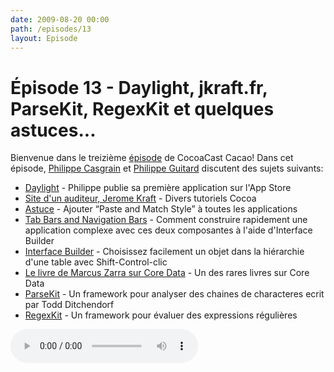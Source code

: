 ```yaml
---
date: 2009-08-20 00:00
path: /episodes/13
layout: Episode
---
```

# Épisode 13 - Daylight, jkraft.fr, ParseKit, RegexKit et quelques astuces...
<p>Bienvenue dans le treizième <a href="https://cacaocast.com/media/cacaocast_13.mp3" title="CocoaCast Cacao Episode 13">épisode</a> de CocoaCast Cacao! Dans cet épisode, <a href="http://www.twitter.com/philippec" title="Philippe Casgrain sur Twitter">Philippe Casgrain</a> et <a href="http://www.twitter.com/philippeguitard" title="Philippe Guitard sur Twitter">Philippe Guitard</a> discutent des sujets suivants: </p>
<ul><li><a href="http://itunes.apple.com/WebObjects/MZStore.woa/wa/viewSoftware?id=324528814&amp;mt=8" title="Daylight">Daylight</a> - Philippe publie sa première application sur l'App Store</li>
<li><a href="http://www.jkraft.fr/tag/tuto/" title="Site d'un auditeur, Jerome Kraft">Site d'un auditeur, Jerome Kraft</a> - Divers tutoriels Cocoa</li>
<li><a href="http://junecloud.com/images/twitter/paste-and-match-style.png" title="Astuce">Astuce</a> - Ajouter &ldquo;Paste and Match Style&rdquo; à toutes les applications</li>
<li><a href="http://broadcast.oreilly.com/2009/06/tab-bars-and-navigation-bars-t.html" title="Tab Bars and Navigation Bars">Tab Bars and Navigation Bars</a> - Comment construire rapidement une application complexe avec ces deux composantes à l'aide d'Interface Builder</li>
<li><a href="http://borkwarellc.wordpress.com/2009/08/13/easy-nested-object-selection-in-ib/" title="Interface Builder">Interface Builder</a> - Choisissez facilement un objet dans la hiérarchie d'une table avec Shift-Control-clic</li>
<li><a href="http://www.pragprog.com/titles/mzcd/core-data" title="Le livre de Marcus Zarra sur Core Data">Le livre de Marcus Zarra sur Core Data</a> - Un des rares livres sur Core Data</li>
<li><a href="http://parsekit.com/" title="ParseKit">ParseKit</a> - Un framework pour analyser des chaines de characteres ecrit par Todd Ditchendorf</li>
<li><a href="http://regexkit.sourceforge.net/" title="RegexKit">RegexKit</a> - Un framework pour évaluer des expressions régulières</li>
</ul>
<p><audio controls><source src="https://cacaocast.com/media/cacaocast_13.mp3" type="audio/mpeg"><source src="https://cacaocast.com/media/cacaocast_13.mp3" type="audio/mp4">Votre navigateur ne supporte pas l'élément audio / Your browser does not support the audio element.</audio></p>
